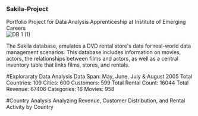 ### Sakila-Project
Portfolio Project for Data Analysis Apprenticeship at Institute of Emerging Careers  
![DB 1 (1)](https://github.com/Owais-Khalid/Sakila-Project/assets/120569550/dfa37e0c-9a31-4786-89a0-2d12bc3c0e0b)



The Sakila database, emulates a DVD rental store's data for real-world data management scenarios.
This database includes information on movies, actors, the relationships between films and actors, as well as a central inventory table that links films, stores, and rentals.

#Exploraraty Data Analysis
Data Span:  May, June, July & August 2005 
Total Countries:  109
Cities: 600
Customers: 599
Total Rental Count: 16044
Total Revenue: 67406
Categories: 16 
Movies: 958


#Country Analysis 
Analyzing Revenue, Customer Distribution, and Rental Activity by Country

